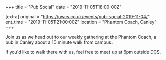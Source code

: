 +++
title = "Pub Social"
date = "2019-11-05T18:00:00Z"

[extra]
original = "https://uwcs.co.uk/events/pub-social-2019-11-04/"    
ent_time = "2019-11-05T21:00:00Z"
location = "Phantom Coach, Canley"
+++

Join us as we head out to our weekly gathering at the Phantom Coach, a pub in Canley about a 15 minute walk from campus.

If you'd like to walk there with us, feel free to meet up at 6pm outside DCS.

